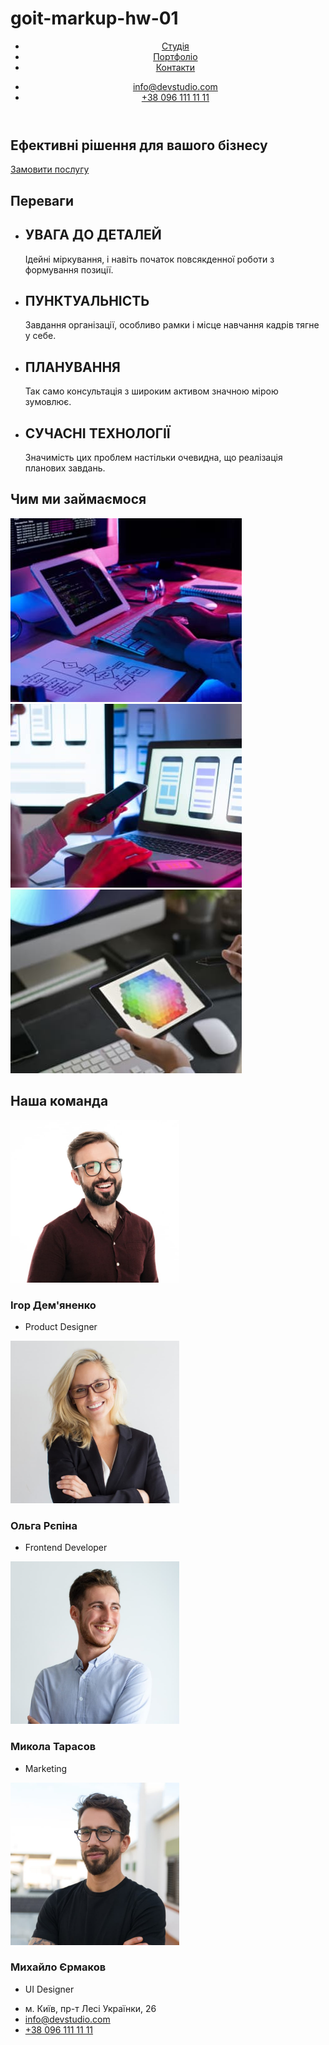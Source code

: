 # goit-markup-hw-01

<!DOCTYPE html>
<html lang="en">
<head>
    <meta charset="UTF-8">
    <meta http-equiv="X-UA-Compatible" content="IE=edge">
    <meta name="viewport" content="width=device-width, initial-scale=1.0">
    <title>Document</title>
</head>
<body>
    <!--Шапка профиля-->
    <header>
        <nav>
            <a href="WebStudio"></a>
            <ul>
                <li> <a href="">Студія</a></li>
                <li> <a href="">Портфоліо</a></li>
                <li> <a href="">Контакти</a></li>
            </ul>
            <ul>
                <li><a href="">info@devstudio.com</a></li>
                <li><a href="">+38 096 111 11 11</a></li>
        </ul>
        </nav>
    </header>
<main>
    <!--Замовити послугу-->
    <div>
        <section>
            <h1>Ефективні рішення для вашого бізнесу</h1>
            <a href="">Замовити послугу</a>
        </section>
    </div>
    <!--Переваги-->
    <section>
        <h2>Переваги</h2>
        <ul>
            <li>
                <h2>УВАГА ДО ДЕТАЛЕЙ</h2>
                <p>Ідейні міркування, і навіть початок повсякденної роботи з формування позиції.</p>
            </li>
            <li>
                <h2>ПУНКТУАЛЬНІСТЬ</h2>
                <p>Завдання організації, особливо рамки і місце навчання кадрів тягне у себе.</p>
            </li>
            <li>
                <h2>ПЛАНУВАННЯ</h2>
                <p>Так само консультація з широким активом значною мірою зумовлює.</p>
            </li>
            <li>
                <h2>СУЧАСНІ ТЕХНОЛОГІЇ</h2>
                <p>Значимість цих проблем настільки очевидна, що реалізація планових завдань.</p>
            </li>
        </ul>
    </section>
    <!--Чим займаємося-->
    <section>
        <h2>Чим ми займаємося</h2>
        <img src="./images1/img.jpg" alt="" width="370">
        <img src="./images1/img2.jpg" alt="" width="370">
        <img src="./images1/img3.jpg" alt="" width="370">
    </section>
    <!--Наша команда-->
    <section>
        <h2>Наша команда</h2>
        <img src="./images1/team-member1.jpg" alt="" width="270">
        <h3>Ігор Дем'яненко</h3>
        <ul>
            <li>Product Designer</li>
        </ul>
        <img src="./images1/team-member2.jpg" alt="" width="270">
        <h3>Ольга Рєпіна</h3>
        <ul>
            <li>Frontend Developer</li>
        </ul>
        <img src="./images1/team-member3.jpg" alt="" width="270">
        <h3>Микола Тарасов</h3>
        <ul>
            <li>Marketing</li>
        </ul>
        <img src="./images1/team-member4.jpg" alt="" width="270">
        <h3>Михайло Єрмаков</h3>
        <ul>
            <li>UI Designer</li>
        </ul>
        </section>
</main>

<!--Футер-->
<footer>
    <nav>
        <a href="WebStudio"></a>
        <ul>
            <li>м. Київ, пр-т Лесі Українки, 26</li>
            <li><a href="">info@devstudio.com</a></li>
            <li><a href="">+38 096 111 11 11</a></li>
        </ul>
    </nav>
</footer>

</body>
</html>
